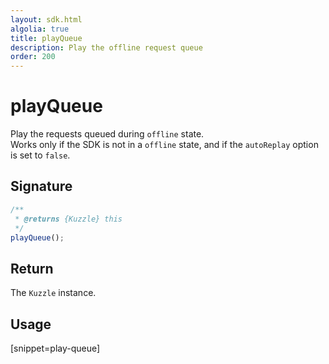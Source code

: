 ```yaml
---
layout: sdk.html
algolia: true
title: playQueue
description: Play the offline request queue
order: 200
---
```


# playQueue

Play the requests queued during `offline` state.  
Works only if the SDK is not in a `offline` state, and if the `autoReplay` option is set to `false`.

## Signature

```javascript
/**
 * @returns {Kuzzle} this
 */
playQueue();
```

## Return

The `Kuzzle` instance.

## Usage

[snippet=play-queue]
